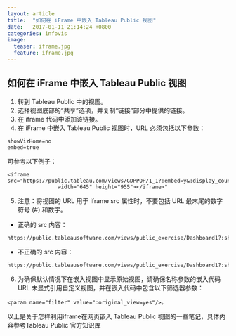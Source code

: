 ```yaml
---
layout: article
title:  "如何在 iFrame 中嵌入 Tableau Public 视图"
date:   2017-01-11 21:14:24 +0800
categories: infovis
image:
  teaser: iframe.jpg
  feature: iframe.jpg
---
```

## 如何在 iFrame 中嵌入 Tableau Public 视图
1. 转到 Tableau Public 中的视图。
2. 选择视图底部的“共享”选项，并复制“链接”部分中提供的链接。
3. 在 iframe 代码中添加该链接。
4. 在 iFrame 中嵌入 Tableau Public 视图时，URL 必须包括以下参数：

```
showVizHome=no 
embed=true 
```


可参考以下例子：
```
<iframe src="https://public.tableau.com/views/GDPPOP/1_1?:embed=y&:display_count=yes&publish=yes/Dashboard1?:showVizHome=no&:embed=true"
				width="645" height="955"></iframe>"
```

5. 注意：将视图的 URL 用于 iframe src 属性时，不要包括 URL 最末尾的数字符号 (#) 和数字。
- 正确的 src 内容：

```
https://public.tableausoftware.com/views/public_exercise/Dashboard1?:showVizHome=no&:embed=true
```
- 不正确的 src 内容：

```
https://public.tableausoftware.com/views/public_exercise/Dashboard1?:showVizHome=no&:embed=true#2
```
6. 为确保默认情况下在嵌入视图中显示原始视图，请确保名称参数的嵌入代码 URL 未显式引用自定义视图，并在嵌入代码中包含以下筛选器参数：

```
<param name="filter" value=":original_view=yes"/>。
```


以上是关于怎样利用iframe在网页嵌入 Tableau Public 视图的一些笔记，具体内容参考Tableau Public 官方知识库
